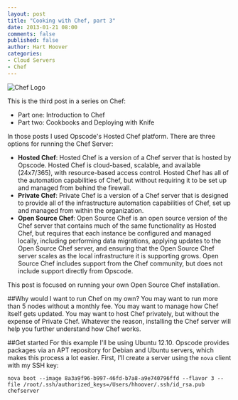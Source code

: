 ```yaml
---
layout: post
title: "Cooking with Chef, part 3"
date: 2013-01-21 08:00
comments: false
published: false
author: Hart Hoover
categories: 
- Cloud Servers
- Chef
---
```

![](/a/2013-01-09-cooking-with-chef/chef_logo.png "Chef Logo")

This is the third post in a series on Chef:

* Part one: Introduction to Chef
* Part two: Cookbooks and Deploying with Knife

In those posts I used Opscode's Hosted Chef platform. There are three options for running the Chef Server:

* **Hosted Chef**: Hosted Chef is a version of a Chef server that is hosted by Opscode. Hosted Chef is cloud-based, scalable, and available (24x7/365), with resource-based access control. Hosted Chef has all of the automation capabilities of Chef, but without requiring it to be set up and managed from behind the firewall.
* **Private Chef**: Private Chef is a version of a Chef server that is designed to provide all of the infrastructure automation capabilities of Chef, set up and managed from within the organization.
* **Open Source Chef**: Open Source Chef is an open source version of the Chef server that contains much of the same functionality as Hosted Chef, but requires that each instance be configured and managed locally, including performing data migrations, applying updates to the Open Source Chef server, and ensuring that the Open Source Chef server scales as the local infrastructure it is supporting grows. Open Source Chef includes support from the Chef community, but does not include support directly from Opscode.

This post is focused on running your own Open Source Chef installation.

##Why would I want to run Chef on my own?
You may want to run more than 5 nodes without a monthly fee. You may want to manage how Chef itself gets updated. You may want to host Chef privately, but without the expense of Private Chef. Whatever the reason, installing the Chef server will help you further understand how Chef works.

##Get started
For this example I'll be using Ubuntu 12.10. Opscode provides packages via an APT repository for Debian and Ubuntu servers, which makes this process a lot easier. First, I'll create a server using the `nova` client with my SSH key:

	nova boot --image 8a3a9f96-b997-46fd-b7a8-a9e740796ffd --flavor 3 --file /root/.ssh/authorized_keys=/Users/hhoover/.ssh/id_rsa.pub chefserver

